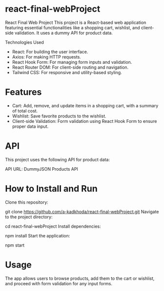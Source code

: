 # react-final-webProject

React Final Web Project
This project is a React-based web application featuring essential functionalities like a shopping cart, wishlist, and client-side validation. It uses a dummy API for product data.

Technologies Used
- React: For building the user interface.
- Axios: For making HTTP requests.
- React Hook Form: For managing form inputs and validation.
- React Router DOM: For client-side routing and navigation.
- Tailwind CSS: For responsive and utility-based styling.

# Features

- Cart: Add, remove, and update items in a shopping cart, with a summary of total cost.
- Wishlist: Save favorite products to the wishlist.
- Client-side Validation: Form validation using React Hook Form to ensure proper data input.

# API

This project uses the following API for product data:

API URL: DummyJSON Products API

# How to Install and Run

Clone this repository:


git clone https://github.com/a-kadkhoda/react-final-webProject.git
Navigate to the project directory:

cd react-final-webProject
Install dependencies:

npm install
Start the application:

npm start


# Usage

The app allows users to browse products, add them to the cart or wishlist, and proceed with form validation for any input forms.
